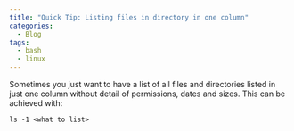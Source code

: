 ```yaml
---
title: "Quick Tip: Listing files in directory in one column"
categories:
  - Blog
tags:
  - bash
  - linux
---
```


Sometimes you just want to have a list of all files and directories listed in just one column without detail of permissions, dates and sizes. This can be achieved with:

`ls -1 <what to list>`

